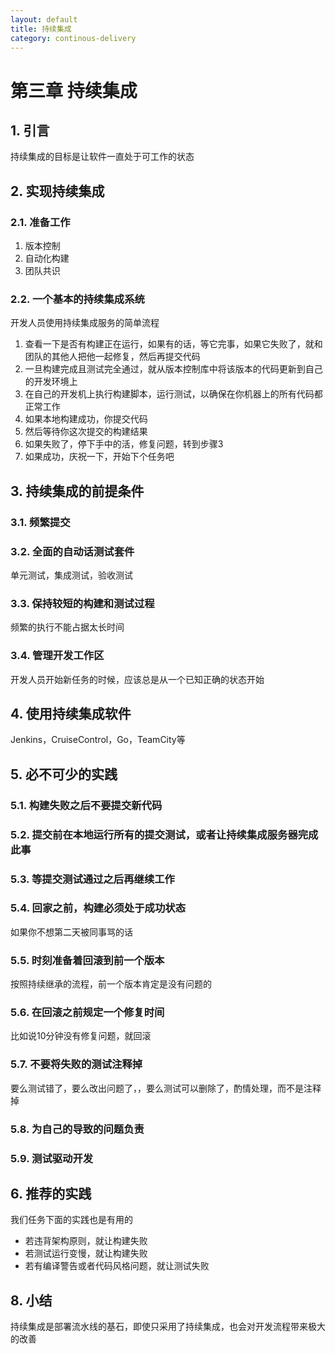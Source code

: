 ```yaml
---
layout: default
title: 持续集成
category: continous-delivery
---
```


# 第三章 持续集成

## 1. 引言

持续集成的目标是让软件一直处于可工作的状态

## 2. 实现持续集成

### 2.1. 准备工作

1. 版本控制
2. 自动化构建
3. 团队共识

### 2.2. 一个基本的持续集成系统

开发人员使用持续集成服务的简单流程

1. 查看一下是否有构建正在运行，如果有的话，等它完事，如果它失败了，就和团队的其他人把他一起修复，然后再提交代码
2. 一旦构建完成且测试完全通过，就从版本控制库中将该版本的代码更新到自己的开发环境上
3. 在自己的开发机上执行构建脚本，运行测试，以确保在你机器上的所有代码都正常工作
4. 如果本地构建成功，你提交代码
5. 然后等待你这次提交的构建结果
6. 如果失败了，停下手中的活，修复问题，转到步骤3
7. 如果成功，庆祝一下，开始下个任务吧

## 3. 持续集成的前提条件

### 3.1. 频繁提交

### 3.2. 全面的自动话测试套件

单元测试，集成测试，验收测试

### 3.3. 保持较短的构建和测试过程

频繁的执行不能占据太长时间

### 3.4. 管理开发工作区

开发人员开始新任务的时候，应该总是从一个已知正确的状态开始

## 4. 使用持续集成软件

Jenkins，CruiseControl，Go，TeamCity等

## 5. 必不可少的实践

### 5.1. 构建失败之后不要提交新代码

### 5.2. 提交前在本地运行所有的提交测试，或者让持续集成服务器完成此事

### 5.3. 等提交测试通过之后再继续工作

### 5.4. 回家之前，构建必须处于成功状态

如果你不想第二天被同事骂的话

### 5.5. 时刻准备着回滚到前一个版本

按照持续继承的流程，前一个版本肯定是没有问题的

### 5.6. 在回滚之前规定一个修复时间

比如说10分钟没有修复问题，就回滚

### 5.7. 不要将失败的测试注释掉

要么测试错了，要么改出问题了，，要么测试可以删除了，酌情处理，而不是注释掉

### 5.8. 为自己的导致的问题负责

### 5.9. 测试驱动开发

## 6. 推荐的实践

我们任务下面的实践也是有用的

* 若违背架构原则，就让构建失败
* 若测试运行变慢，就让构建失败
* 若有编译警告或者代码风格问题，就让测试失败

## 8. 小结

持续集成是部署流水线的基石，即使只采用了持续集成，也会对开发流程带来极大的改善

